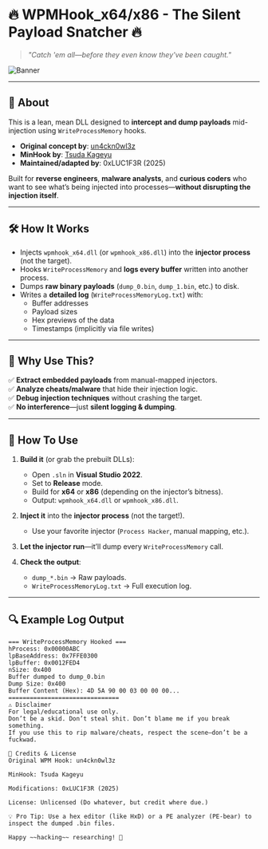 # 🔥 WPMHook_x64/x86 - The Silent Payload Snatcher 🔥

> *"Catch 'em all—before they even know they've been caught."*  

![Banner](https://encrypted-tbn0.gstatic.com/images?q=tbn:ANd9GcScxgBH_KpHkROPMmtaaelFAKIb8dXdWxCXAA&s) 

---

## 📖 **About**  
This is a lean, mean DLL designed to **intercept and dump payloads** mid-injection using `WriteProcessMemory` hooks.  

- **Original concept by**: [un4ckn0wl3z](https://github.com/un4ckn0wl3z/wpm-hook)  
- **MinHook by**: [Tsuda Kageyu](https://github.com/TsudaKageyu/minhook)
- **Maintained/adapted by**: 0xLUC1F3R (2025)  

Built for **reverse engineers**, **malware analysts**, and **curious coders** who want to see what’s being injected into processes—**without disrupting the injection itself**.  

---

## 🛠 **How It Works**  
- Injects `wpmhook_x64.dll` (or `wpmhook_x86.dll`) into the **injector process** (not the target).  
- Hooks `WriteProcessMemory` and **logs every buffer** written into another process.  
- Dumps **raw binary payloads** (`dump_0.bin`, `dump_1.bin`, etc.) to disk.  
- Writes a **detailed log** (`WriteProcessMemoryLog.txt`) with:  
  - Buffer addresses  
  - Payload sizes  
  - Hex previews of the data  
  - Timestamps (implicitly via file writes)  

---

## 🚀 **Why Use This?**  
✅ **Extract embedded payloads** from manual-mapped injectors.  
✅ **Analyze cheats/malware** that hide their injection logic.  
✅ **Debug injection techniques** without crashing the target.  
✅ **No interference**—just **silent logging & dumping**.  

---

## 🧰 **How To Use**  
1. **Build it** (or grab the prebuilt DLLs):  
   - Open `.sln` in **Visual Studio 2022**.  
   - Set to **Release** mode.  
   - Build for **x64** or **x86** (depending on the injector’s bitness).  
   - Output: `wpmhook_x64.dll` or `wpmhook_x86.dll`.  

2. **Inject it** into the **injector process** (not the target!).  
   - Use your favorite injector (`Process Hacker`, manual mapping, etc.).  

3. **Let the injector run**—it’ll dump every `WriteProcessMemory` call.  

4. **Check the output**:  
   - `dump_*.bin` → Raw payloads.  
   - `WriteProcessMemoryLog.txt` → Full execution log.  

---

## 🔍 **Example Log Output**  
```plaintext
=== WriteProcessMemory Hooked ===  
hProcess: 0x00000ABC  
lpBaseAddress: 0x7FFE0300  
lpBuffer: 0x0012FED4  
nSize: 0x400  
Buffer dumped to dump_0.bin  
Dump Size: 0x400  
Buffer Content (Hex): 4D 5A 90 00 03 00 00 00...  
===============================  
⚠ Disclaimer
For legal/educational use only.
Don’t be a skid. Don’t steal shit. Don’t blame me if you break something.
If you use this to rip malware/cheats, respect the scene—don’t be a fuckwad.

📜 Credits & License
Original WPM Hook: un4ckn0wl3z

MinHook: Tsuda Kageyu

Modifications: 0xLUC1F3R (2025)

License: Unlicensed (Do whatever, but credit where due.)

💡 Pro Tip: Use a hex editor (like HxD) or a PE analyzer (PE-bear) to inspect the dumped .bin files.

Happy ~~hacking~~ researching! 🍻
